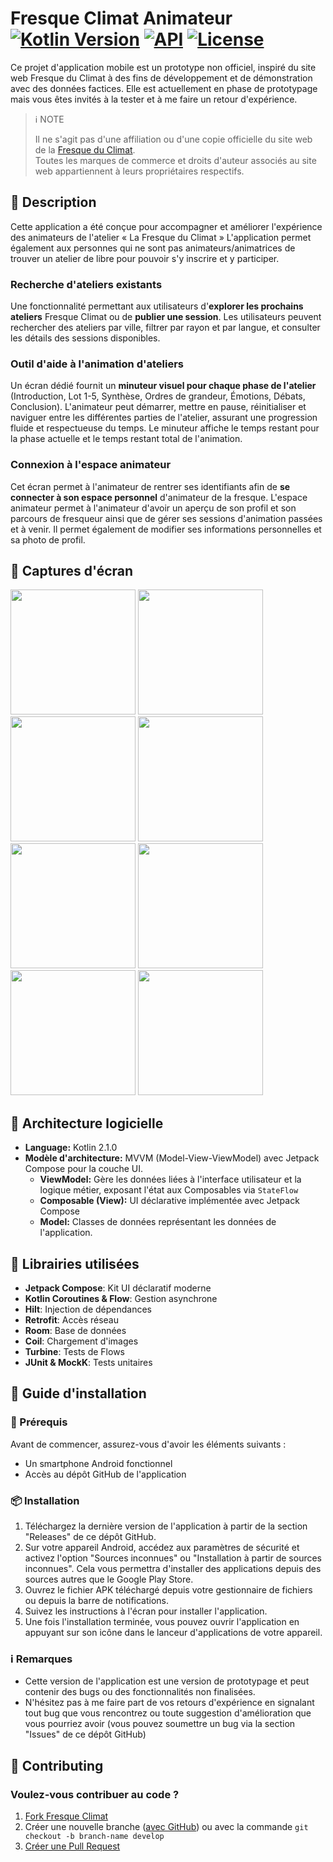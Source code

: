 # Fresque Climat Animateur [![Kotlin Version](https://img.shields.io/badge/kotlin-2.1.0-blue.svg)](https://kotlinlang.org) [![API](https://img.shields.io/badge/API-35%2B-brightgreen.svg?style=flat)](https://android-arsenal.com/api?level=35) [![License](https://img.shields.io/badge/License-Apache%202.0-blue.svg)](https://opensource.org/licenses/Apache-2.0)

Ce projet d'application mobile est un prototype non officiel, inspiré du site web Fresque du Climat à des fins de développement et de démonstration avec des données factices. 
Elle est actuellement en phase de prototypage mais vous êtes invités à la tester et à me faire un retour d'expérience.

> ℹ️ NOTE
> 
> Il ne s'agit pas d'une affiliation ou d'une copie officielle du site web de la [Fresque du Climat](https://association.climatefresk.org/).</br>
> Toutes les marques de commerce et droits d'auteur associés au site web appartiennent à leurs propriétaires respectifs.

## 📖 Description

Cette application a été conçue pour accompagner et améliorer l'expérience des animateurs de l'atelier « La Fresque du Climat »
L'application permet également aux personnes qui ne sont pas animateurs/animatrices de trouver un atelier de libre pour pouvoir s'y inscrire et y participer.

### Recherche d'ateliers existants
Une fonctionnalité permettant aux utilisateurs d'**explorer les prochains ateliers** Fresque Climat ou de **publier une session**.
Les utilisateurs peuvent rechercher des ateliers par ville, filtrer par rayon et par langue, et consulter les détails des sessions disponibles.

### Outil d'aide à l'animation d'ateliers
Un écran dédié fournit un **minuteur visuel pour chaque phase de l'atelier** (Introduction, Lot 1-5, Synthèse, Ordres de grandeur, Émotions, Débats, Conclusion).
L'animateur peut démarrer, mettre en pause, réinitialiser et naviguer entre les différentes parties de l'atelier, assurant une progression fluide et respectueuse du temps.
Le minuteur affiche le temps restant pour la phase actuelle et le temps restant total de l'animation.

### Connexion à l'espace animateur
Cet écran permet à l'animateur de rentrer ses identifiants afin de **se connecter à son espace personnel** d'animateur de la fresque.
L'espace animateur permet à l'animateur d'avoir un aperçu de son profil et son parcours de fresqueur ainsi que de gérer ses sessions d'animation passées et à venir.
Il permet également de modifier ses informations personnelles et sa photo de profil.

## 📸 Captures d'écran

<img src="https://github.com/user-attachments/assets/ac4721cb-90a6-4681-a734-ddd296ce69ed5" width="200" />
<img src="https://github.com/user-attachments/assets/6d32f43f-6870-482d-824f-ab6f37e16125" width="200" />
<img src="https://github.com/user-attachments/assets/60f3ffd6-15bd-440d-86de-b590aef8f344" width="200" />
<img src="https://github.com/user-attachments/assets/5c952438-d8d3-4a14-9cd4-5d03accfae04" width="200" />
<img src="https://github.com/user-attachments/assets/73da5811-9211-4792-92ba-dc50f8cfa7b7" width="200" />
<img src="https://github.com/user-attachments/assets/015159df-93c4-4eb8-832b-43dda19d9a78" width="200" />
<img src="https://github.com/user-attachments/assets/4d61558f-f676-43d0-a0ff-56e6ff95ae4c" width="200" />
<img src="https://github.com/user-attachments/assets/7b981861-6a6a-49a1-b886-f417dd9cf6ff" width="200" />

## 📐 Architecture logicielle

- **Language:** Kotlin 2.1.0
- **Modèle d'architecture:** MVVM (Model-View-ViewModel) avec Jetpack Compose pour la couche UI.
  - **ViewModel:** Gère les données liées à l'interface utilisateur et la logique métier, exposant l'état aux Composables via `StateFlow`
  - **Composable (View):** UI déclarative implémentée avec Jetpack Compose
  - **Model:** Classes de données représentant les données de l'application.

## 🚀 Librairies utilisées

- **Jetpack Compose**: Kit UI déclaratif moderne
- **Kotlin Coroutines & Flow**: Gestion asynchrone
- **Hilt**: Injection de dépendances
- **Retrofit**: Accès réseau
- **Room**: Base de données
- **Coil**: Chargement d'images
- **Turbine**: Tests de Flows
- **JUnit & MockK**: Tests unitaires

## 📲 Guide d'installation

### 📝 Prérequis

Avant de commencer, assurez-vous d'avoir les éléments suivants :
- Un smartphone Android fonctionnel
- Accès au dépôt GitHub de l'application

### 📦 Installation

1. Téléchargez la dernière version de l'application à partir de la section "Releases" de ce dépôt GitHub.
2. Sur votre appareil Android, accédez aux paramètres de sécurité et activez l'option "Sources inconnues" ou "Installation à partir de sources inconnues". Cela vous permettra d'installer des applications depuis des sources autres que le Google Play Store.
3. Ouvrez le fichier APK téléchargé depuis votre gestionnaire de fichiers ou depuis la barre de notifications.
4. Suivez les instructions à l'écran pour installer l'application.
5. Une fois l'installation terminée, vous pouvez ouvrir l'application en appuyant sur son icône dans le lanceur d'applications de votre appareil.

### ℹ️ Remarques

- Cette version de l'application est une version de prototypage et peut contenir des bugs ou des fonctionnalités non finalisées.
- N'hésitez pas à me faire part de vos retours d'expérience en signalant tout bug que vous rencontrez ou toute suggestion d'amélioration que vous pourriez avoir (vous pouvez soumettre un bug via la section "Issues" de ce dépôt GitHub)


## 🤝 Contributing

### Voulez-vous contribuer au code ?
1. [Fork Fresque Climat ](https://github.com/davf392/fresque-climat/)
2. Créer une nouvelle branche ([avec GitHub](https://help.github.com/articles/creating-and-deleting-branches-within-your-repository/)) ou avec la commande `git checkout -b branch-name develop`
3. [Créer une Pull Request](https://github.com/davf392/fresque-climat/compare)
